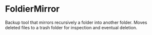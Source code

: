 # FoldierMirror
Backup tool that mirrors recursively a folder into another folder.  Moves deleted files to a trash folder for inspection and eventual deletion.
